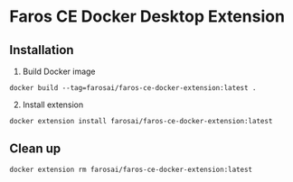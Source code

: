 # Faros CE Docker Desktop Extension

## Installation

1. Build Docker image

  ```shell
  docker build --tag=farosai/faros-ce-docker-extension:latest .
  ```

2. Install extension

  ```shell
  docker extension install farosai/faros-ce-docker-extension:latest
  ```

## Clean up

  ```shell
  docker extension rm farosai/faros-ce-docker-extension:latest
  ```